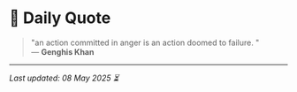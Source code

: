 # 📜 Daily Quote

> "an action committed in anger is an action doomed to failure. "  
> — **Genghis Khan**

---

_Last updated: 08 May 2025 ⏳_
